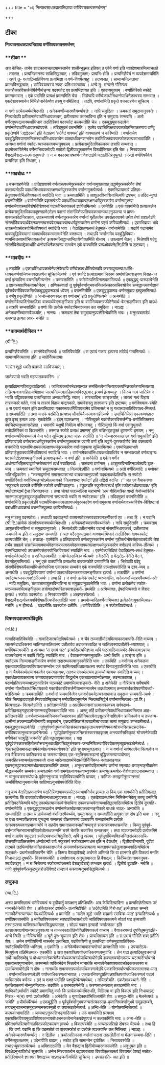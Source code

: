 +++
title = "०६ नित्यत्वसाधकप्रत्यभिज्ञाया वर्णविषयकत्वसमर्थनम्"

+++


## टीका

**नित्यत्वसाधकप्रत्यभिज्ञाया वर्णविषयकत्वसमर्थनम्**

### **टीका **

अत्र केचित्- तानेव शाटकानाच्छादयामस्तानेव शालीन्भुञ्ज्मह इतिवत् त एवेमे वर्णा इति व्यपदेशमात्रमित्याचक्षते । तदसत् । प्रत्यभिज्ञानस्य साक्षिसिद्धत्वात् । तदिदमुक्तम्- प्रत्यभि-ज्ञेति ॥ प्रत्यभिज्ञैवेयं न व्यपदेशमात्रमिति । अपरे तु- गत्वादिजातिविषया प्रत्यभिज्ञा न वर्ण-विषयेत्याहुः । तदप्यसत् । सामान्यनित्यतायाः प्रमाणविरुद्धत्वात् । वर्णविषयत्वस्य स्पष्ट-प्रतिभासत्वाच्च । अन्ये तु- मन्यन्ते गौरित्यत्र गकारौकारविसर्जनीयैर्वर्णैर्व्यङ्ग्यः पदस्फोट एव प्रत्यभिज्ञायत इति । एतदप्ययुक्तम् । वर्णातिरिक्ते स्फोटे प्रमाणाभावात् । एकं पदमिति प्रत्यक्षं प्रमाणमिति चेन्न । भिन्नेष्वपि वर्णेष्वेकार्थाभिधानोपाधिनैकत्वस्य सम्भवात् । एकदेशावस्थानेन निमित्तेनानेकेष्वेव तरुषु वनमितिवत् । तदपि, वर्णानामिति प्रकृते वचनग्रहणेन सूचितम् ।

न वर्णाः प्रत्येकमर्थमभिदधति । अनेकवर्णोच्चारणवैयर्थ्यापत्तेः । नापि समुदिताः । क्रमवतां समुदायानुपपत्तेः । नित्यत्वेऽपि प्रतीतानामेवार्थाभिधायकत्वम्, प्रतीतयश्च क्रमभाविन्य इति न समुदायः सम्भवति । अतो वर्णैरनुपपद्यमानमर्थाभिधानं तदतिरिक्तं पदस्फोटं कल्पयतीति चेन्न । एकबुद्ध्युपारूढत्वेन वर्णानामेवार्थाभिधायकत्वोपपत्तेः । तदिदमुक्तं वचनमिति । एवमेव पदातिरिक्तवाक्यस्फोटनिराकरणाय वर्णेषु प्रकृतेष्वपि ‘तद्वद्वेदस्य’ इति वेदग्रहणं ‘तदेवेदं वाक्यम्’ इति वाक्यग्रहणं च करिष्यति । वर्णानामेव पदबुद्धिविषयाणामन्वितस्वार्थाभिधायकत्वेन वाक्यार्थवेदनसम्भवेन तदतिरिक्तवाक्यस्फोटकल्पकाभावादिति । अन्यथा वर्णानां स्फोट-व्यञ्जकत्वमप्यनुपपन्नम् । प्रत्येकसमुदितविकल्पस्य तत्रापि सम्भवात् । प्रथमोच्चारितेनैव वर्णेनाभिव्यक्तोऽपि स्फोटो द्वितीयाद्युच्चारणेन विशदीक्रियत इति चेन्न । निरवयवस्य वैशद्यावैशद्य-कल्पनानुपपत्तेः । न च गकारमात्रश्रवणेनाविशदाऽपि पदप्रतीतिरनुभूयते । अतो वर्णविषयैवेयं प्रत्यभिज्ञा इति स्थितम् ।

### **भावबोधः **

॥ वचनग्रहणेनेति ॥ प्रतिज्ञावाक्ये वर्णत्वरूपधर्मपुरस्कारेण वर्णानामुक्तत्वात् तद्धर्मपुरस्कारेणैव तेषां वक्तव्यत्वेऽपि पदार्थाभिधायकत्वलक्षणधर्मपुरस्कारेण वर्णानामुक्त्येत्यर्थः । एवमभिप्रायाभावे प्रतिज्ञा-हेतुवाक्ययोर्भिन्नविषयकत्वं स्यादिति भावः ॥ क्रमवतामिति ॥ आशुतरविनाशिनामित्यपि द्रश्व्व्यम् ॥ तदिद-मुक्तं वचनमितीति ॥ वर्णानामिति प्रकृतत्वेऽपि पदार्थाभिधायकत्वलक्षणधर्मपुरस्कारेण वर्णानामुक्त्या वर्णानामेवावस्थाविशेषविशिश्वनां पदार्थाभिधायकत्वं ज्ञापितमित्यर्थः ॥ एवमेवेति ॥ एकं वाक्यमिति प्रत्यक्षबलेन प्रत्येकसमुदितविकल्पदूषणग्रामे(से)ण पदानां संसर्गविशेषप्रतिपादकत्वान्यथाऽनुपपत्त्या च प्राप्त-वाक्यस्फोटनिरासाय, उपक्रमवाक्ये वर्णत्वपुरस्कारेण वर्णानां गृहीतत्वेन उपसंहारवाक्ये तथैव तेषां ग्राह्यत्वेऽपि संसर्गादिवाक्यार्थवेदनकरणत्वरूपवेदत्ववाक्यत्वधर्मपुरस्कारेण वर्णानां ग्रहणं करिष्यतीत्यर्थः । एवमभिप्राया-भावे उपक्रमोपसंहारयोर्भिन्नविषयत्वं स्यादिति भावः । वेदादिग्रहणलब्धं हेतुमाह- वर्णानामेवेति ॥ यद्यपि पदानामेव वाक्यबुद्धिविषयाणां वाक्यार्थवेदकत्वसम्भवेनेति वक्तव्यम् । तथाऽपि ‘वर्णानामेव पदबुद्धिविषया-णामन्वितस्वार्थाभिधायकत्वेन’ इत्यस्मत्सिद्धान्ताभिप्रायेणोक्तमिति बोध्यम् । उपलक्षणं चैतत् । भिन्नेष्वपि पदेषु संसर्गविशेषाद्येकार्थाभिधानोपाधिनैकत्वस्य सम्भवेन
एकं वाक्यमिति प्रत्यक्षोपपत्ते(त्ति)रिति च द्रष्टव्यम् ।

### **भावदीपः **

॥ तदपीति ॥ एकार्थाभिधायकत्वेनैवानेकेष्वपि वर्णेष्वेकत्वधीरित्येतदपि करणव्युत्पत्त्याऽर्थाभि-धायकवर्णवाचिवचनपदग्रहणेन सूचितमित्यर्थः । एवं स्फोटे प्रत्यक्षप्रमाणं निरस्य अर्थापत्तिमाशङ्क्य निराह- न वर्णा इत्यादिना वचनमितीत्यन्तेन ॥ क्रमवतामिति ॥ क्रमेणोत्पत्तिविनाशवतामित्यर्थः ॥ एकबुद्ध्यु-पारूढत्वेनेति ॥ ज्ञानस्याक्षणिकत्वमतेनेदम् । क्षणिकत्वपक्षे तु पूर्वपूर्ववर्णानुभवजनितसंस्कारसचिवश्रोत्रेण सम्बद्धान्त्यवर्णज्ञानं पूर्वसर्ववर्णविषयकमित्येकबुद्ध्युपारूढत्वं ध्येयम् ॥ वचनमितीति ॥ एकबुद्ध्युपारूढ-वर्णसमुदाय इत्युक्तमित्यर्थः ॥ वर्णेषु प्रकृतेष्विति ॥ ‘नचोच्चारणकाल एव वर्णानाम्’ इति प्रकृतेष्वित्यर्थः ॥ अन्यथेति ॥ वर्णानामेवेत्यादिनोक्तदिशा वाक्यार्थवेदनाङ्गीकार इति वा वर्णाभिव्यक्तस्फोटेनैवार्थ-वेदनाङ्गीकार इति वाऽर्थः ॥ तत्रापि सम्भवादिति ॥ वर्णाः किं प्रत्येकं स्फोटाभिव्यञ्जका उत समुदिताः । नाऽद्यः । अनेकवर्णोच्चारणवैयर्थ्यात् । नान्त्यः । क्रमवतां तेषां समुदायानुपपत्तेरित्येवमिति भावः । अनुभवबलादेवं कल्प्यत इत्यत आह- नचेति ॥

### **वाक्यार्थदीपिका **

(श्री.टि.)

प्रत्यभिज्ञैवेयमिति ॥ ज्ञानमेवेदमित्यर्थः ॥ जातिविषयेति ॥ स एवायं गकार इत्यस्य तदेवेदं गत्वमित्यर्थः ॥ सामान्यनित्यताया इति ॥ जातेर्नित्यतायाः

‘मासेन शूद्रो भवति ब्राह्मणो रसविक्रयात् ।

जातेरपायो भवति महापातककारिणः ॥’

इत्यादिप्रमाणविरुद्धत्वादित्यर्थः । जातिव्यक्त्योरभेदस्यान्यत्र समर्थितत्वेनानित्यव्यक्त्यभिन्नजातेरप्यनित्यतया तन्नित्यत्वावगाहिप्रत्यभिज्ञाया जात्यनित्यत्वग्राहिप्रमाणविरुद्धत्वाद्
इत्यर्थ इत्यप्याहुः । किञ्च गत्वं जातिरेव न भवति यद्विषयकतया प्रत्यभिज्ञाया अन्यथासिद्धिः स्यात् । तारत्वादिना साङ्कर्यात् । तारत्वं गत्वं विहाय तारककारे वर्तते, गत्वं च तारत्वं विहाय मन्द्रगकारे, समावेशस्तु तारगकार इति द्रष्टव्यम् ॥ वर्णविषयत्व-स्येति ॥ स एवायं गकार इति प्रत्यभिज्ञाया गकाररूपधर्मिविषयत्वमेव प्रतिभासते न तु गत्वरूपजातिविषयत्व-मित्यर्थः ॥ सम्भवादिति ॥ तथा च एकं पदमिति प्रत्यक्षम् औपाधिकैकत्वावगाहीत्यर्थः । उपाधिनिमित्त एकत्वव्यवहारः कुत्र दृश्व् इत्यत आह- एकदेशेति ॥ इदम् उपलक्षणम् । ‘गौरित्युक्ते गकारौकारविसर्जनीय-वर्णातिरिक्तस्य क्वचिदप्यनुभवानारोहात् । भवानपि चक्षुषी निमील्य परिभावयतु । गौरित्युक्ते किं वर्णा एवानुभूयन्ते ततोऽतिरिक्तं वा किञ्चनेति । तस्मान्न स्फोटे प्रत्यक्षं प्रमाणम्’ इति चन्निभट्ट्युक्तं दूषणमपि द्रश्व्व्यम् । ननु वर्णानामर्थाभिधायकत्वं केन पदेन सूचितम् इत्यत आह- तदपीति ॥ ‘न चोच्चारणकाल एव वर्णानामुत्पत्तिः’ इति प्रतिज्ञावाक्ये वर्णत्वरूपधर्मपुरस्कारेण वर्णानामुक्तत्वात्त एवामी वर्णा इति तद्धर्म-पुरस्कारेणैव तेषां वक्तव्यत्वे वचनमिति पदार्थाभिधायकत्वलक्षणधर्मपुरस्कारेण वर्णानामुक्त्या सूचितमित्यर्थः। एवमभिप्रायाभावे प्रतिज्ञाहेतुवाक्ययोर्भिन्नविषयत्वं स्यादिति भावः । वर्णानामेकार्थाभिधायकत्वोपाधिरेव न सम्भवत्यतो वर्णव्यङ्ग्यः पदस्फोटोऽवश्यमङ्गीकार्य इत्याशङ्कते- न वर्णा इति ॥ अनेकेति ॥ एकेन वर्णेन अर्थस्याभिहितत्वाद्वर्णान्तरोच्चारणं व्यर्थं स्यादित्यर्थः । क्रमवतां वर्णानाम् । आशुतरविनाशिनाञ्चेत्यपि द्रष्ट-व्यम् । क्रमवतां स्थायित्वे समुदायसम्भवात् ॥ नित्यत्वेऽपीति ॥ वर्णानामित्यर्थः ॥ अतो वर्णैरित्यादि ॥ यथोक्तं चन्निभट्टिकारेण । ‘‘तस्माद्वर्णानां समासव्यासाभ्यां वाचकत्वानुपपत्तौ यद्बलादर्थप्रतिपत्तिः स स्फोटो वर्णातिरिक्तो वर्णाभिव्यङ्ग्योऽर्थप्रत्यायको ‘नित्यश्शब्दः स्फोटः’ इति तद्विदो वदन्ति ।’’ अत एव वैयाकरणाः ‘स्फुट्यते व्यज्यते वर्णैरिति स्फोटो वर्णाभिव्यङ्ग्यः । स्फुट्यति स्फुटीभवत्यर्थ इति स्फोटोऽर्थप्रत्यायकः’ इति स्फोटशब्दार्थं द्वेधा निरुक्तवन्तः । तथा चोक्तं पतञ्जलिना महाभाष्ये ‘अथ गौरित्यत्रैकः शब्दो येनोच्चारितेन सास्नालाङ्गूलखुरककुदविषाणानां सम्प्रत्ययो भवति स स्फोटशब्दः’ इति । तदिदमुक्तं वचनमितीति ॥ वर्णानामिति प्रकृतत्वेऽपि पदार्थाभिधायकत्वलक्षणधर्मपुरस्कारेण वर्णानामुक्त्या वर्णानामेवावस्थाविशेष-विशिष्टानां पदार्थाभिधायकत्वं वचनमित्युक्त्या ज्ञापितमित्यर्थः ।

ननु माऽस्तु पदस्फोटः । तथाऽपि पदव्यङ्ग्यो वाक्यस्फोटस्तावदवश्यमङ्गीकार्य एव । तथा हि । न पदानि (श्री.टि.)प्रत्येकं संसर्गरूपवाक्यार्थमभिदधति । अनेकपदोच्चारणवैयर्थ्यापत्तेः । नापि समुदितानि । क्रमवताम् आशुतरविनाशिनां च समुदायानुपपत्तेः । नित्यत्वेऽपि प्रतीतानामेव पदानां संसर्गाभिधायकत्वं, प्रतीतयश्च क्रमभाविन्य इति न समुदायः सम्भवति । अतः पदैरनुपपद्यमानं वाक्यार्थाभिधानं तदतिरिक्तं वाक्यस्फोटं कल्पयतीति चेत् । तत्राऽह- एवमेवेति ॥ प्रतिज्ञावाक्ये वर्णत्वपुरस्कारेण वर्णानां गृहीतत्वेनोपसंहारवाक्येऽपि तेषां तथैव ग्राह्यत्वे संसर्गरूपवाक्यार्थवेदनकरणत्वरूपवेदत्ववाक्यत्वलक्षणधर्मपुरस्कारेण वर्णग्रहणं करिष्य-तीत्यर्थः । एवमभिप्रायाभावे उपक्रमोपसंहारयोर्भिन्नविषयत्वं स्यादिति भावः । एवमेवेत्यतिदिष्टं वेदादिग्रहण-लब्धं हेतुमाह- वर्णानामेवेत्यादिना ॥ अन्वितस्वार्थेति ॥ योग्येतरान्विस्वार्थेत्यर्थः ॥ वेदनेति ॥ वेद्यतेऽ-नेनेति वेदनं, वेदनहेतुत्वमित्यर्थः । ननु एकं वाक्यमिति प्रत्यक्षमेव वाक्यस्फोटे प्रमाणमिति चेन्न । भिन्नेष्वपि पदेषु संसर्गविशेषरूपैकार्थाभिधानोपाधिना
एकत्वस्य सम्भवेन एकं वाक्यमिति प्रत्यक्षोपपत्तेरिति च द्रश्व्-व्यम् ॥ अन्यथेति ॥ पदबुद्धिविषयाणां वर्णानां वाक्यार्थवेदनकरणत्वानङ्गीकार इत्यर्थः ॥ तत्रापीति ॥ वर्णानां स्फोटव्यञ्जकत्वपक्षेऽपीत्यर्थः । तथा हि । न वर्णाः प्रत्येकं स्फोटं व्यञ्जयन्ति, अनेकवर्णोच्चारणवैयर्थ्या-पत्तेः । नापि समुदिताः, क्रमवतामाशुतरविनाशिनां च समुदायानुपपत्तेरिति भावः । वर्णानां प्रत्येकमेव स्फोट-व्यञ्जकत्वमित्यङ्गीकृत्य तत्रोक्तदोषपरिहारमाशङ्कते- प्रथमेति ॥ अभिव्यक्तः, ईषदभिव्यक्तो न विशद इत्यर्थः। स्फोटः पदस्फोटः ॥ निरवयवस्येति ॥ अखण्डस्येत्यर्थः । वैशद्यावैशद्ययोरवयवविशेषप्रतीत्यधीनत्वादिति भावः । प्रथमोच्चारितवर्णेनाभिव्यक्त इत्येतदेवायुक्तमित्याह- नचेति ॥ न हीत्यर्थः । पदप्रतीतिः पदस्फोट-प्रतीतिः ॥ वर्णविषयैवेति ॥ न स्फोटविषयेत्यर्थः ।

### **विषमपदवाक्यार्थविवृतिः**

(पां.टि.)

गत्वादिजातिविषयेति ॥ गत्वादिजात्यभेदविषयेत्यर्थः । न चैवं तज्जातीयोऽयमित्याकारत्वापत्ति-रिति वाच्यम् । जात्यभेदादधिकस्य जातिगतजातित्वस्य प्रतीतावेव तदाकारत्वादिह च जातित्वस्याप्रतीतेरि-त्याशयात् ॥ वर्णविषयत्वस्येति ॥ अन्यथा ‘स एवायं घटः’ इत्यादिप्रत्यभिज्ञाया अपि घटत्वादिजात्यभेद-विषयत्वाऽपत्त्या व्यक्यभेदस्य न क्वापि सिद्धिः स्यादिति भावः । वैयाकरणमतमनुवदति- अन्ये त्विति ॥ व्यङ्ग्य इति ॥ स्फोटस्य नित्यत्वाङ्गीकारेण वर्णानां तदारम्भकत्वानुपपत्तेरिति भावः ॥ एकमिति ॥ वर्णानाम् अनेकतया एकत्वावगाहिप्रत्ययविषयत्वासम्भवेन एकं पदमित्यबाधितप्रत्यक्षस्य स्फोटं विनाऽनुपपत्तिरिति भावः ॥ एकार्थेति ॥ न चैवमेकार्थप्रत्यायकत्वेन एकत्वप्रत्ययः, ततश्च एकार्थप्रत्यय इत्यन्योन्याश्रयः स्यादिति वाच्यम् । एकार्थप्रत्यायकत्वस्य समयग्राहकप्रमाणादेव सिद्धत्वेन एकत्वप्रत्ययानपेक्षणात्, तदनवकाशात् । पदार्थप्रतिपत्त्यन्यथाऽनुपपत्तिरेव पदस्फोटे प्रमाणमित्याशङ्कते- नेति ॥ अनेकेति ॥ गौरित्यत्र सर्वेषामपि वर्णानां गोरूपैकार्थाभिधायकत्वे गकारौकारविसर्जनीयानामन्यतमेन तदर्थावगमात् तन्मात्रार्थकशेषवर्णवैयर्थ्या-पत्तेरित्यर्थः ॥ क्रमवतामिति ॥ वर्णानां क्रमभावित्वेन एकवर्णसमयेऽन्यस्याभावान्न समुदायः सम्भवती-त्यर्थः । श्रोत्रं नित्यद्रव्यग्राहकं निरवयवेन्द्रियत्वान् मनोवदित्यनुमानेन नित्यत्वसिद्धेर्न वर्णानामनित्यत्व-(पां.टि.) मित्यत्राऽह- नित्यत्वेऽपीति ॥ प्रतीतानामेवेति ॥ अप्रतीयमानानां प्रत्यायकत्वस्य सर्वपदार्थ-प्रतीतिप्रसङ्गदुष्टत्वेनासम्भवदुक्तिकत्वादिति भावः । अस्तु तर्हि प्रतीतानामेवार्थाभिधायकत्वमित्यत आह- प्रतीतयश्चेति ॥ वर्णव्यञ्जकध्वनिजनकोच्चारणस्य प्रतिनियतत्वेनाऽशुतरविनाशित्वेन क्रमिकत्वेन च तज्जन्य-ध्वनीनां तज्जन्यप्रतीतीनामपि तादृशत्वेन, एकप्रतीतिकालेऽपरप्रतीत्यभावान्न तासां समुदायः सम्भवतीत्यर्थः। एकबुद्ध्युपारूढत्वेनेति ॥ पूर्वपूर्ववर्णानुभवजनितसंस्कारसहकृतान्त्यवर्णविषयकश्रोत्रजनितसदसदनेक-वर्णविषयकानुभवारूढत्वेनेत्यर्थः । ‘पूर्वपूर्ववर्णानुभवजनितसंस्कारसहकृतम् अन्त्यवर्णसन्निकृष्टं श्रोत्रमनेकेष्वपि वर्णेष्वेकां पदबुद्धिं जनयति’ इति पद्धतावुक्तत्वात् । यद्वा पूर्वपूर्वसंस्कारसहितोत्तरोत्तरानुभवाऽहितातिपटुसंस्कार-जन्यनिखिलवर्णविषयैकस्मृत्युपारूढत्वेनेत्यर्थः । ‘एकस्मृतिसमारूढानामेकार्थप्रत्यायकत्वोपपत्तेः’ इति सुधायामुक्तत्वात् । न च वर्णानां सर्वगतत्वेन नित्यत्वेन च तत्र दैशिकस्य कालिकस्य वा क्रमस्यायोगाद् एक-स्मृतिसमारूढानां बुद्धिक्रमस्याप्ययोगात् क्रमरहितस्याप्यर्थप्रत्यायकत्वे राजा जारेत्यादावर्थभेदप्रतीतेर्निर्निबन्ध-नत्वप्रसङ्गान्न एकस्मृत्युपारूढानामर्थप्रत्यायकत्वमिति वाच्यम् । अनुभवक्रमोपहितानामेव वर्णानां स्मृत्याऽ-वगाहनाङ्गीकारेण बौद्धक्रमस्यैव सम्भवेन क्रमवतामेव वर्णानामर्थप्रत्यायकत्वाभ्युपगमेन क्रमव्युत्क्रमयोर-विशेषाऽपादनासम्भवात् । न चानुभवक्रमरूपोपाधेः पूर्वमननुभवान्न स्मृतिविषयत्वमिति वाच्यम् । क्रमिक-तत्तद्वर्णानुभवानन्तरं क्रमविशिष्टानुभवानामेव साक्षिणाऽनुभवोपपत्तेरिति दिक् ।

ननु कथं वेदादिग्रहणमात्रेण पदातिरिक्तवाक्यस्फोटस्याभावनिर्णय इत्यतः स किम् एकं वाक्यमिति प्रतीतिबलात् कल्पनीयः किं वाक्यार्थप्रतीत्यन्यथाऽनुपपत्त्या वा । नाऽद्यः । एकदेशावस्थानेन निमित्तेनानेकेषु तरुषु वनमिति प्रतीतिवदनेकेष्वपि पदेषु एकार्थप्रत्यायकत्वेनोपाधिना एकत्वसम्भवेनान्यथासिद्धत्वादित्यभिप्रेत्य द्वितीयं दूषयति- वर्णानामेवेति ॥ एकबुद्ध्युपारूढत्वेन वर्णानामेकार्थप्रत्यायकत्वानङ्गीकारे बाधकं चाऽह- अन्यथेति ॥ सम्भवादिति ॥ तथा च प्रत्येकपक्षे वर्णान्तरवैयर्थ्यम्, समुदायस्तु न सम्भवतीति प्रागुक्त एव दोष इति भावः । ननु च यथा रत्नपरीक्षकस्य पुनःपुना रत्नतत्त्वं वीक्षमाणस्य पञ्चषाणि रत्नदर्शनानि प्रत्येकं रत्नस्वरूपमवगाहमानान्यपि न सहसैव समानासमानजातीयव्यावृत्तं रत्नतत्त्वमवभासयन्ति । किन्तु पूर्वपूर्व-दर्शनजनितभावनासचिवचेतोलब्धजन्मनि चरमे चेतसि चकास्ति रत्नतत्त्वम् । तथा व्यञ्जयन्तोऽपि प्रत्येकमिमे वर्णा न प्रागेव स्फुटतरं स्फोटमवभासयितुमीशते, अपि तु अल्पम् । पूर्वपूर्वाभिव्यक्तिजनितसंस्कारसचि-वोत्तराभिव्यक्तिक्रमेण अन्योऽन्यो वर्णः स्फुटतरं स्फोटज्ञानमाधत्त इति न वैयर्थ्यम् । द्वितीयादीनामपि, पूर्वेषां तदभावे तदभिव्यक्तिजनितसंस्काराभावेन अन्त्यवर्णस्यासहायतया व्यक्तावभासहेतुत्वासम्भवादित्यभिप्रेत्य शङ्कते- प्रथमोच्चारितवर्णेन चेति ॥ किमत्र वैशद्यावैशद्ये अर्थगते अभिमते किं वा ज्ञानगते इति विकल्पं मनसि निधायाऽद्यं दूषयति- निरवयवस्येति ॥ सर्वांशानाम् अनुभूयमानता हि वैशद्यम् । किञ्चिदंशानामननुभव-श्चावैशद्यम् । न च निरंशस्य स्फोटस्योक्तरूपे वैशद्यावैशद्ये सम्भवत इत्यर्थः । द्वितीयं दूषयति- नचेति ॥ नापि पूर्वपूर्ववर्णैरस्फुटमुत्तरोत्तरैर्विशदं तज्ज्ञानं कस्याप्यनुभवसिद्धमित्यर्थः ।

### **लघुप्रभा**

(व्या.टि.)

अस्य प्रत्यभिज्ञात्वं वर्णविषयत्वं च दृढीकर्तुं परपक्षान् प्रतिक्षिपति- अत्र केचिदित्यादिना ॥ प्रत्यभिज्ञेतीत्यतः परं नामकीर्तनेनेति शेषः । उक्तिप्रकारं दर्शयति- प्रत्यभिज्ञैवेति ॥ ‘तदेवेदमिति विरोधात्’ इत्येतावता सम्भवे नामकीर्तनस्यान्यथा वैयर्थ्यादित्यर्थः ॥ प्रमाणेति ॥ ‘मासेन शूद्रो भवति ब्राह्मणो रसविक्र-यात्’ इत्यादिनेत्यर्थः ॥ वर्णविषयत्वस्येति ॥ व्यक्तिविषयत्वस्य स्पष्टप्रतिभासत्वेऽपि जातिविषयत्वकल्पने सोऽयं घट इत्यत्रापि तत्त्वाऽपत्त्या व्यक्तिस्थायित्वासिद्ध्यापातात् । सोऽयं गकार इत्यादौ ‘वर्णात्कारः’ इति कारप्रत्ययप्रयोगान्यथाऽनुपपत्त्या च तज्जनकप्रतीतेर्व्यक्तिविषयकत्वं वाच्यम् । वैयाकरणमतं दूषयितुमनुवदति- अन्ये त्विति ॥ गौरित्यत्रेति ॥ श्रुते पुनः श्रूयमाण इति शेषः । प्रत्यभिज्ञायत इति ॥ स एवायं गौरिति शब्द इतीति शेषः । अनेन वर्णविषयिणी नास्त्येव प्रत्यभिज्ञा, पदविषयिणी
तु प्रत्यभिज्ञा वर्णसमुदायातिरिक्त-स्फोटविषयिणीति ध्वनितम् ॥ एकमिति ॥ अनेकेष्वैक्याभावादन्यगोचरं प्रत्यक्षमिति भावः । उपचारोऽय-मित्युपेत्य तन्निमित्तमाह- एकार्थेति ॥ अत्र एकशक्तिपर्याप्त्यधिकरणत्वमुपाधिः । तेन घटा इत्यादिबहुवचनान्ते सर्वोभयादिशब्देषु च बोध्यानामनेकत्वेनैकबोध्यकत्वस्योपाधित्वायोगेऽपि शक्यतावच्छेदकस्य घटत्वादेर्न्यायनये एकत्वरूपगुणाभावेन, अस्मन्मते व्यक्तिभेदेन भिन्नत्वेन नानार्थके नानात्वेनैकशक्यतावच्छेदककत्वस्य च उपाधित्वायोगेऽपि न दोषः । नानार्थके शक्त्यन्तरपर्याप्त्यधिकरणत्वेऽपि एकशक्तिपर्याप्त्यधिकरणत्वानपा-यात् । वर्णानामधिकरणत्वेऽपि पर्याप्त्यधिकरणत्वाभावात् । एकाक्षरनिघण्टुप्रतिपन्नशक्तिपर्याप्त्यधिकरणत्वं पदत्वं चाभिमतमेव वर्णस्य । इदं च शक्तं पदमिति पक्षमुपेत्येत्यवधेयम् । तन्निदर्शयति- एकदेशावस्थाने-नेति ॥ एतन्निराकरणं नोन्मूलमित्याह- तदपीति ॥ वचनग्रहणेनेति ॥ करणसाधनत्वात् तत्पदस्येति भावः । शाब्दिकोऽर्थापत्तिं स्फोटे प्रमाणयितुं वर्णाः किं प्रत्येकमर्थमभिदधति, मिलित्वा वा इति विकल्पं हृदि निधायाऽद्यं निराह- न(च) वर्णाः प्रत्येकमिति ॥ अनेकेति ॥ युगपदेकार्थाभिधित्सयेति शेषः ॥ समुदा-येति ॥ मेलनेत्यर्थः ॥ क्रमेति ॥ पौर्वापर्येत्यर्थः ॥ एकबुद्धीति ॥ पूर्वपूर्ववर्णानुभवजन्यसंस्कारसह-कृतान्तिमवर्णानुभवे समूहालम्बने, तावदनुभवजन्यसमूहालम्बनरूपस्मृतौ वा उपारूढत्वेनेत्यर्थः ॥ अन्वि-तेति ॥ योग्येतरान्वितेत्यर्थः ॥ कल्पकाभावादिति ॥ अन्यथाऽनुपपत्तिभङ्गादित्यर्थः । एकं वाक्यमिति प्रत्यक्षम् एकशक्तिविषयमुख्यविशेष्यकान्वयबोधजनकत्वेनानेकपदेषूपपन्नं न कल्पकमिति भावः ॥ अन्य-थेति ॥ प्रमितवर्णपरित्यागेनाप्रमितस्फोटकल्पन इत्यर्थः ॥
विकल्पस्येति ॥ अन्यतरपरिग्रहे दोषस्य चेत्यर्थः । तथा हि । किं वर्णाः पदानि वा किं पदस्फोटं वा वाक्यस्फोटं वा प्रत्येकं व्यञ्जयन्ति उत मिलित्वा । नाऽद्यः । अनेकोच्चारणवैयर्थ्यात् । न द्वितीयः । क्रमोत्पत्तिकानां वर्णानां पदानां तत्प्रतीतीनां वा मेलनासम्भवा-दिति । वर्णेनेत्युपलक्षणम् । पदेनापीति ग्राह्यम् । स्फोट इति सामान्येन द्वयोक्तिः ॥ निरवयवस्येति ॥ तथाऽभ्युपगतस्येत्यर्थः ॥ अविशदाऽपीति ॥ येन वैशद्याय द्वितीयोच्चारणकल्पनेति ॥ अनुभूयत इति ॥ विपक्षेऽनुभवविरोधं सूचयति । अनेन निरवयवत्वेन बह्ववयवताया विषयीकृतत्वरूपं विषयगतं वैशद्यं स्फोट-प्रतीतेरेवाभावे ज्ञानगतं वैशद्यञ्च नाऽशङ्कनीयमिति सूचितम् । उपसंहरति- अत इति ॥

